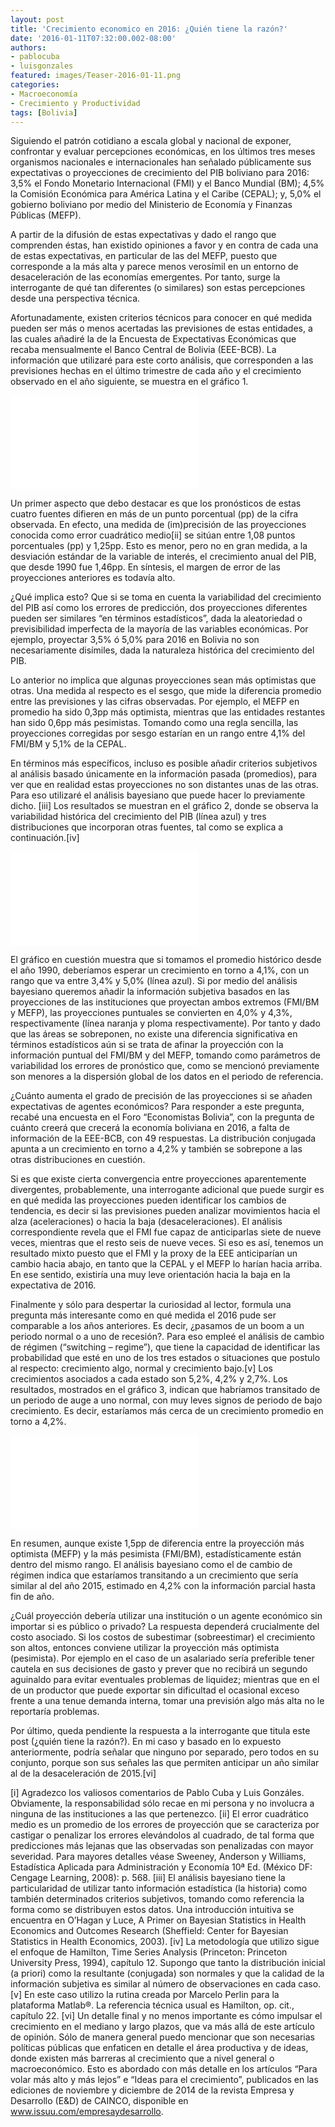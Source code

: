 ```yaml
---
layout: post
title: 'Crecimiento economico en 2016: ¿Quién tiene la razón?'
date: '2016-01-11T07:32:00.002-08:00'
authors:
- pablocuba
- luisgonzales
featured: images/Teaser-2016-01-11.png
categories:
- Macroeconomía
- Crecimiento y Productividad
tags: [Bolivia]
---
```


Siguiendo el patrón cotidiano a escala global y nacional de exponer, confrontar y evaluar percepciones económicas, en los últimos tres meses organismos nacionales e internacionales han señalado públicamente sus expectativas o proyecciones de crecimiento del PIB boliviano para 2016: 3,5% el Fondo Monetario Internacional (FMI) y el Banco Mundial (BM); 4,5% la Comisión Económica para América Latina y el Caribe (CEPAL); y, 5,0% el gobierno boliviano por medio del Ministerio de Economía y Finanzas Públicas (MEFP).

A partir de la difusión de estas expectativas y dado el rango que comprenden éstas, han existido opiniones a favor y en contra de cada una de estas expectativas, en particular de las del MEFP, puesto que corresponde a la más alta y parece menos verosímil en un entorno de desaceleración de las economías emergentes. Por tanto, surge la interrogante de qué tan diferentes (o similares) son estas percepciones desde una perspectiva técnica.

Afortunadamente, existen criterios técnicos para conocer en qué medida pueden ser más o menos acertadas las previsiones de estas entidades, a las cuales añadiré la de la Encuesta de Expectativas Económicas que recaba mensualmente el Banco Central de Bolivia (EEE-BCB). La información que utilizaré para este corto análisis, que corresponden a las previsiones hechas en el último trimestre de cada año y el crecimiento observado en el año siguiente, se muestra en el gráfico 1.

<div class="frame-container">
<iframe frameborder="0" scrolling="no" src="//plot.ly/~faro/35.embed"></iframe>
</div>

Un primer aspecto que debo destacar es que los pronósticos de estas cuatro fuentes difieren en más de un punto porcentual (pp) de la cifra observada. En efecto, una medida de (im)precisión de las proyecciones conocida como error cuadrático medio[ii] se sitúan entre 1,08 puntos porcentuales (pp) y 1,25pp. Esto es menor, pero no en gran medida, a la desviación estándar de la variable de interés, el crecimiento anual del PIB, que desde 1990 fue 1,46pp. En síntesis, el margen de error de las proyecciones anteriores es todavía alto.

¿Qué implica esto? Que si se toma en cuenta la variabilidad del crecimiento del PIB así como los errores de predicción, dos proyecciones diferentes pueden ser similares “en términos estadísticos”, dada la aleatoriedad o previsibilidad imperfecta de la mayoría de las variables económicas. Por ejemplo, proyectar 3,5% ó 5,0% para 2016 en Bolivia no son necesariamente disímiles, dada la naturaleza histórica del crecimiento del PIB.

Lo anterior no implica que algunas proyecciones sean más optimistas que otras. Una medida al respecto es el sesgo, que mide la diferencia promedio entre las previsiones y las cifras observadas. Por ejemplo, el MEFP en promedio ha sido 0,3pp más optimista, mientras que las entidades restantes han sido 0,6pp más pesimistas. Tomando como una regla sencilla, las proyecciones corregidas por sesgo estarían en un rango entre 4,1% del FMI/BM y 5,1% de la CEPAL.

En términos más específicos, incluso es posible añadir criterios subjetivos al análisis basado únicamente en la información pasada (promedios), para ver que en realidad estas proyecciones no son distantes unas de las otras. Para eso utilizaré el análisis bayesiano que puede hacer lo previamente dicho. [iii] Los resultados se muestran en el gráfico 2, donde se observa la variabilidad histórica del crecimiento del PIB (línea azul) y tres distribuciones que incorporan otras fuentes, tal como se explica a continuación.[iv]

<div class="frame-container">
<iframe frameborder="0" scrolling="no" src="//plot.ly/~faro/38.embed"></iframe>
</div>

El gráfico en cuestión muestra que si tomamos el promedio histórico desde el año 1990, deberíamos esperar un crecimiento en torno a 4,1%, con un rango que va entre 3,4% y 5,0% (línea azul). Si por medio del análisis bayesiano queremos añadir la información subjetiva basados en las proyecciones de las instituciones que proyectan ambos extremos (FMI/BM y MEFP), las proyecciones puntuales se convierten en 4,0% y 4,3%, respectivamente (línea naranja y ploma respectivamente). Por tanto y dado que las áreas se sobreponen, no existe una diferencia significativa en términos estadísticos aún si se trata de afinar la proyección con la información puntual del FMI/BM y del MEFP, tomando como parámetros de variabilidad los errores de pronóstico que, como se mencionó previamente son menores a la dispersión global de los datos en el periodo de referencia.

¿Cuánto aumenta el grado de precisión de las proyecciones si se añaden expectativas de agentes económicos? Para responder a este pregunta, recabé una encuesta en el Foro “Economistas Bolivia”, con la pregunta de cuánto creerá que crecerá la economía boliviana en 2016, a falta de información de la EEE-BCB, con 49 respuestas. La distribución conjugada apunta a un crecimiento en torno a 4,2% y también se sobrepone a las otras distribuciones en cuestión.

Si es que existe cierta convergencia entre proyecciones aparentemente divergentes, probablemente, una interrogante adicional que puede surgir es en qué medida las proyecciones pueden identificar los cambios de tendencia, es decir si las previsiones pueden analizar movimientos hacia el alza (aceleraciones) o hacia la baja (desaceleraciones). El análisis correspondiente revela que el FMI fue capaz de anticiparlas siete de nueve veces, mientras que el resto seis de nueve veces. Si eso es así, tenemos un resultado mixto puesto que el FMI y la proxy de la EEE anticiparían un cambio hacia abajo, en tanto que la CEPAL y el MEFP lo harían hacia arriba. En ese sentido, existiría una muy leve orientación hacia la baja en la expectativa de 2016.

Finalmente y sólo para despertar la curiosidad al lector, formula una pregunta más interesante como en qué medida el 2016 pude ser comparable a los años anteriores. Es decir, ¿pasamos de un boom a un periodo normal o a uno de recesión?. Para eso empleé el análisis de cambio de régimen (“switching – regime”), que tiene la capacidad de identificar las probabilidad que esté en uno de los tres estados o situaciones que postulo al respecto: crecimiento algo, normal y crecimiento bajo.[v] Los crecimientos asociados a cada estado son 5,2%, 4,2% y 2,7%. Los resultados, mostrados en el gráfico 3, indican que habríamos transitado de un periodo de auge a uno normal, con muy leves signos de periodo de bajo crecimiento. Es decir, estaríamos más cerca de un crecimiento promedio en torno a 4,2%.

<div class="frame-container">
<iframe frameborder="0" scrolling="no" src="//plot.ly/~faro/42.embed"></iframe>
</div>

En resumen, aunque existe 1,5pp de diferencia entre la proyección más optimista (MEFP) y la más pesimista (FMI/BM), estadísticamente están dentro del mismo rango. El análisis bayesiano como el de cambio de régimen indica que estaríamos transitando a un crecimiento que sería similar al del año 2015, estimado en 4,2% con la información parcial hasta fin de año.

¿Cuál proyección debería utilizar una institución o un agente económico sin importar si es público o privado? La respuesta dependerá crucialmente del costo asociado. Si los costos de subestimar (sobreestimar) el crecimiento son altos, entonces conviene utilizar la proyección más optimista (pesimista). Por ejemplo en el caso de un asalariado sería preferible tener cautela en sus decisiones de gasto y prever que no recibirá un segundo aguinaldo para evitar eventuales problemas de liquidez; mientras que en el de un productor que puede exportar sin dificultad el ocasional exceso frente a una tenue demanda interna, tomar una previsión algo más alta no le reportaría problemas.

Por último, queda pendiente la respuesta a la interrogante que titula este post (¿quién tiene la razón?). En mi caso y basado en lo expuesto anteriormente, podría señalar que ninguno por separado, pero todos en su conjunto, porque son sus señales las que permiten anticipar un año similar al de la desaceleración de 2015.[vi]


[i] Agradezco los valiosos comentarios de Pablo Cuba y Luis Gonzáles. Obviamente, la responsabilidad sólo recae en mi persona y no involucra a ninguna de las instituciones a las que pertenezco.
[ii] El error cuadrático medio es un promedio de los errores de proyección que se caracteriza por castigar o penalizar los errores elevándolos al cuadrado, de tal forma que predicciones más lejanas que las observadas son penalizadas con mayor severidad. Para mayores detalles véase Sweeney, Anderson y Williams, Estadística Aplicada para Administración y Economía 10ª Ed. (México DF: Cengage Learning, 2008): p. 568.
[iii] El análisis bayesiano tiene la particularidad de utilizar tanto información estadística (la historia) como también determinados criterios subjetivos, tomando como referencia la forma como se distribuyen estos datos. Una introducción intuitiva se encuentra en O’Hagan y Luce, A Primer on Bayesian Statistics in Health Economics and Outcomes Research (Sheffield: Center for Bayesian Statistics in Health Economics, 2003).
[iv] La metodología que utilizo sigue el enfoque de Hamilton, Time Series Analysis (Princeton: Princeton University Press, 1994), capítulo 12. Supongo que tanto la distribución inicial (a priori) como la resultante (conjugada) son normales y que la calidad de la información subjetiva es similar al número de observaciones en cada caso.
[v] En este caso utilizo la rutina creada por Marcelo Perlin para la plataforma Matlab®. La referencia técnica usual es Hamilton, op. cit., capítulo 22.
[vi] Un detalle final y no menos importante es cómo impulsar el crecimiento en el mediano y largo plazos, que va más allá de este artículo de opinión. Sólo de manera general puedo mencionar que son necesarias políticas públicas que enfaticen en detalle el área productiva y de ideas, donde existen más barreras al crecimiento que a nivel general o macroeconómico. Esto es abordado con más detalle en los artículos “Para volar más alto y más lejos” e “Ideas para el crecimiento”, publicados en las ediciones de noviembre y diciembre de 2014 de la revista Empresa y Desarrollo (E&D) de CAINCO, disponible en www.issuu.com/empresaydesarrollo.
